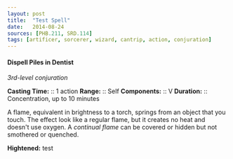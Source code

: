 ```yaml
---
layout: post
title:  "Test Spell"
date:   2014-08-24
sources: [PHB.211, SRD.114]
tags: [artificer, sorcerer, wizard, cantrip, action, conjuration]
---
```


#### Dispell Piles in Dentist
*3rd-level conjuration*

**Casting Time:** :: 1 action
**Range:**        :: Self
**Components:**   :: V
**Duration:**     :: Concentration, up to 10 minutes

A flame, equivalent in brightness to a torch, springs from an object that you touch. 
The effect look like a regular flame, but it creates no heat and doesn't use oxygen. 
A *continual flame* can be covered or hidden but not smothered or quenched.

**Hightened:** test 
